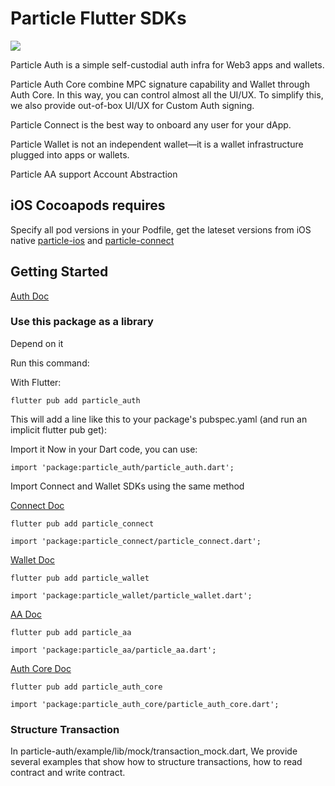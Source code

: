 # Particle Flutter SDKs

![](https://img.shields.io/pub/v/particle_auth?color=blue&style=round) 

Particle Auth is a simple self-custodial auth infra for Web3 apps and wallets.

Particle Auth Core combine MPC signature capability and Wallet through Auth Core. In this way, you can control almost all the UI/UX. To simplify this, we also provide out-of-box UI/UX for Custom Auth signing.

Particle Connect is the best way to onboard any user for your dApp.

Particle Wallet is not an independent wallet—it is a wallet infrastructure plugged into apps or wallets.

Particle AA support Account Abstraction

## iOS Cocoapods requires

Specify all pod versions in your Podfile, get the lateset versions from iOS native  [particle-ios](https://github.com/Particle-Network/particle-ios) and [particle-connect](https://github.com/Particle-Network/particle-connect-ios)


## Getting Started 

[Auth Doc](https://docs.particle.network/developers/auth-service/sdks/flutter)

### Use this package as a library

Depend on it

Run this command:

With Flutter:
```
flutter pub add particle_auth
```
This will add a line like this to your package's pubspec.yaml (and run an implicit flutter pub get):

Import it
Now in your Dart code, you can use:
```
import 'package:particle_auth/particle_auth.dart';
```

Import Connect and Wallet SDKs using the same method

[Connect Doc](https://docs.particle.network/developers/connect-service/sdks/flutter)

```
flutter pub add particle_connect
```
```
import 'package:particle_connect/particle_connect.dart';
```

[Wallet Doc](https://docs.particle.network/developers/wallet-service/sdks/flutter)
```
flutter pub add particle_wallet
```
```
import 'package:particle_wallet/particle_wallet.dart';
```

[AA Doc]([https://docs.particle.network/developers/wallet-service/sdks/flutter](https://docs.particle.network/developers/account-abstraction/flutter))
```
flutter pub add particle_aa
```
```
import 'package:particle_aa/particle_aa.dart';
```

[Auth Core Doc]([https://docs.particle.network/developers/auth-service/core/flutter](https://docs.particle.network/developers/auth-service/core/flutter))
```
flutter pub add particle_auth_core
```
```
import 'package:particle_auth_core/particle_auth_core.dart';
```

### Structure Transaction
In particle-auth/example/lib/mock/transaction_mock.dart, We provide several examples that show how to structure transactions,
how to read contract and write contract.




